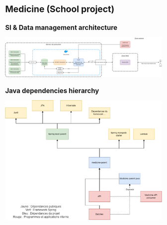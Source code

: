 # Medicine (School project)

## SI & Data management architecture

![img](./img/SI_architecture.png)

## Java dependencies hierarchy

![img](./img/Java_dependencies_hierarchy.png)